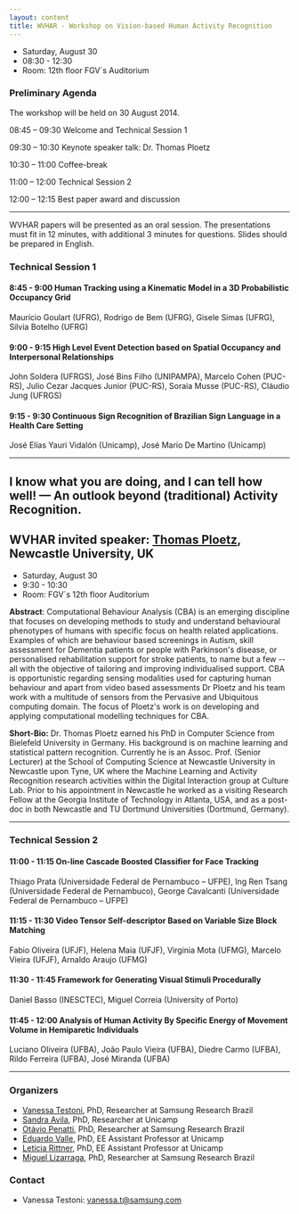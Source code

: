 ```yaml
---
layout: content
title: WVHAR - Workshop on Vision-based Human Activity Recognition 
---
```


- Saturday, August 30
- 08:30 - 12:30
- Room: 12th floor FGV´s Auditorium


### Preliminary Agenda

The workshop will be held on 30 August 2014.

08:45 &ndash; 09:30 Welcome and Technical Session 1

09:30 &ndash; 10:30 Keynote speaker talk: Dr. Thomas Ploetz

10:30 &ndash; 11:00 Coffee-break

11:00 &ndash; 12:00 Technical Session 2

12:00 &ndash; 12:15 Best paper award and discussion

* * * 

WVHAR papers will be presented as an oral session. The presentations must fit in 12 minutes, with additional 3 minutes for questions. Slides should be prepared in English. 

### Technical Session 1

#### 8:45 - 9:00  Human Tracking using a Kinematic Model in a 3D Probabilistic Occupancy Grid
Maurício Goulart (UFRG), Rodrigo de Bem (UFRG), Gisele Simas (UFRG), Silvia Botelho (UFRG)

#### 9:00 - 9:15  High Level Event Detection based on Spatial Occupancy and Interpersonal Relationships
John Soldera (UFRGS), José Bins Filho (UNIPAMPA), Marcelo Cohen (PUC-RS), Julio Cezar Jacques Junior (PUC-RS), Soraia Musse (PUC-RS), Cláudio Jung (UFRGS)

#### 9:15 - 9:30  Continuous Sign Recognition of Brazilian Sign Language in a Health Care Setting
José Elías Yauri Vidalón (Unicamp), José Mario De Martino (Unicamp)

* * *

## I know what you are doing, and I can tell how well! — An outlook beyond (traditional) Activity Recognition.

## WVHAR invited speaker: [Thomas Ploetz](www.thomasploetz.de), Newcastle University, UK

- Saturday, August 30
- 9:30 - 10:30
- Room: FGV´s 12th floor Auditorium

**Abstract**: Computational Behaviour Analysis (CBA) is an emerging discipline that focuses on developing methods to study and understand behavioural phenotypes of humans with specific focus on health related applications. Examples of which are behaviour based screenings in Autism, skill assessment for Dementia patients or people with Parkinson's disease, or personalised rehabilitation support for stroke patients, to name but a few -- all with the objective of tailoring and improving individualised support. CBA is opportunistic regarding sensing modalities used for capturing human behaviour and apart from video based assessments Dr Ploetz and his team work with a multitude of sensors from the Pervasive and Ubiquitous computing domain. The focus of Ploetz's work is on developing and applying computational modelling techniques for CBA.

**Short-Bio:** Dr. Thomas Ploetz earned his PhD in Computer Science from Bielefeld University in Germany. His background is on machine learning and statistical pattern recognition.
Currently he is an Assoc. Prof. (Senior Lecturer) at the School of Computing Science at Newcastle University in Newcastle upon Tyne, UK where the Machine Learning and Activity Recognition research activities within the Digital Interaction group at Culture Lab. Prior to his appointment in Newcastle he worked as a visiting Research Fellow at the Georgia Institute of Technology in Atlanta, USA, and as a post-doc in both Newcastle and TU Dortmund Universities (Dortmund, Germany).

* * *

### Technical Session 2

#### 11:00 - 11:15  On-line Cascade Boosted Classifier for Face Tracking
Thiago Prata (Universidade Federal de Pernambuco &ndash; UFPE), Ing Ren Tsang (Universidade Federal de Pernambuco), George Cavalcanti (Universidade Federal de Pernambuco &ndash; UFPE) 

#### 11:15 - 11:30  Video Tensor Self-descriptor Based on Variable Size Block Matching
Fabio Oliveira (UFJF), Helena Maia (UFJF), Virginia Mota (UFMG), Marcelo Vieira (UFJF), Arnaldo Araujo (UFMG)

#### 11:30 - 11:45  Framework for Generating Visual Stimuli Procedurally
Daniel Basso (INESCTEC), Miguel Correia (University of Porto)

#### 11:45 - 12:00  Analysis of Human Activity By Specific Energy of Movement Volume in Hemiparetic Individuals
Luciano Oliveira (UFBA), João Paulo Vieira (UFBA), Diedre Carmo (UFBA), Rildo Ferreira (UFBA), José Miranda (UFBA)

* * *

### Organizers

- [Vanessa Testoni](http://lattes.cnpq.br/0957464563211928), PhD, Researcher at Samsung Research Brazil
- [Sandra Avila](http://lattes.cnpq.br/8343699060914150), PhD, Researcher at Unicamp
- [Ot&aacute;vio Penatti](http://lattes.cnpq.br/9435126211245735), PhD, Researcher at Samsung Research Brazil
- [Eduardo Valle](http://lattes.cnpq.br/6301401714714951), PhD, EE Assistant Professor at Unicamp
- [Leticia Rittner](http://lattes.cnpq.br/6540619386101635), PhD, EE Assistant Professor at Unicamp
- [Miguel Lizarraga](http://lattes.cnpq.br/8820652347287112), PhD, Researcher at Samsung Research Brazil 

### Contact

- Vanessa Testoni: [vanessa.t@samsung.com](mailto:vanessa.t@samsung.com)